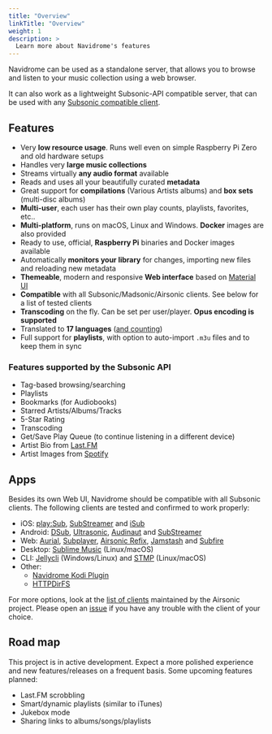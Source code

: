 ```yaml
---
title: "Overview"
linkTitle: "Overview"
weight: 1
description: >
  Learn more about Navidrome's features
---
```


Navidrome can be used as a standalone server, that allows you to browse and listen to your music collection using a web browser. 


It can also work as a lightweight Subsonic-API compatible server, that can be used with any 
[Subsonic compatible client](/docs/overview/#apps).

## Features

- Very **low resource usage**. Runs well even on simple Raspberry Pi Zero and old hardware setups
- Handles very **large music collections**
- Streams virtually **any audio format** available
- Reads and uses all your beautifully curated **metadata**
- Great support for **compilations** (Various Artists albums) and **box sets** (multi-disc albums)
- **Multi-user**, each user has their own play counts, playlists, favorites, etc..
- **Multi-platform**, runs on macOS, Linux and Windows. **Docker** images are also provided
- Ready to use, official, **Raspberry Pi** binaries and Docker images available
- Automatically **monitors your library** for changes, importing new files and reloading new metadata 
- **Themeable**, modern and responsive **Web interface** based on [Material UI](https://material-ui.com)
- **Compatible** with all Subsonic/Madsonic/Airsonic clients. See below for a list of tested clients
- **Transcoding** on the fly. Can be set per user/player. **Opus encoding is supported**
- Translated to **17 languages** ([and counting](/docs/developers/translations/))
- Full support for **playlists**, with option to auto-import `.m3u` files and to keep them in sync

### Features supported by the Subsonic API

- Tag-based browsing/searching
- Playlists
- Bookmarks (for Audiobooks)
- Starred Artists/Albums/Tracks
- 5-Star Rating
- Transcoding
- Get/Save Play Queue (to continue listening in a different device)
- Artist Bio from [Last.FM](/docs/usage/external_integrations/#lastfm)
- Artist Images from [Spotify](/docs/usage/external_integrations/#spotify)

## Apps

Besides its own Web UI, Navidrome should be compatible with all Subsonic clients. The following clients are tested and confirmed to work properly:
- iOS: [play:Sub](http://michaelsapps.dk/playsubapp/), [SubStreamer](https://substreamerapp.com/) and [iSub](https://isub.app/)
- Android: [DSub](https://play.google.com/store/apps/details?id=github.daneren2005.dsub),
[Ultrasonic](https://play.google.com/store/apps/details?id=org.moire.ultrasonic),
[Audinaut](https://github.com/nvllsvm/Audinaut) and
[SubStreamer](https://substreamerapp.com/)
- Web: [Aurial](http://shrimpza.github.io/aurial/),
[Subplayer](https://github.com/peguerosdc/subplayer), [Airsonic Refix](https://github.com/tamland/airsonic-refix), 
[Jamstash](http://jamstash.com) and
[Subfire](http://p.subfireplayer.net/)
- Desktop: [Sublime Music](https://sublimemusic.app/) (Linux/macOS)
- CLI: [Jellycli](https://github.com/tryffel/jellycli) (Windows/Linux) and [STMP](https://github.com/wildeyedskies/stmp) (Linux/macOS)
- Other: 
  - [Navidrome Kodi Plugin](https://github.com/BobHasNoSoul/plugin.audio.navidrome)
  - [HTTPDirFS](https://github.com/fangfufu/httpdirfs)
    
For more options, look at the [list of clients](https://airsonic.github.io/docs/apps/) maintained by 
the Airsonic project. Please open an [issue](https://github.com/navidrome/navidrome/issues) if you have any 
trouble with the client of your choice.

## Road map

This project is in active development. Expect a more polished experience and new features/releases 
on a frequent basis. Some upcoming features planned: 

- Last.FM scrobbling
- Smart/dynamic playlists (similar to iTunes)
- Jukebox mode
- Sharing links to albums/songs/playlists

